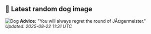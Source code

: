 ## 🐶 Latest random dog image
![Dog](https://images.dog.ceo/breeds/retriever-golden/n02099601_3494.jpg)
**Advice:** "You will always regret the round of JÃ¤germeister."
*Updated: 2025-08-22 11:31 UTC*
